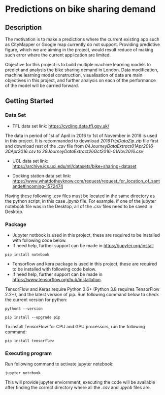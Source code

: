 # Predictions on bike sharing demand

## Description

The motivation is to make a predictions where the current existing app such as CityMapper or Google map currently do not support. Providing predictive figure, which we are aiming in the project, would result reduce of making such error where the current 
application are limited. 

Objective for this project is to build multiple machine learning models to predict and analysis the bike sharing demand in London. Data modification, machine learning model construction, visualisation of data are main objectives in this project, and further analysis on each
of the performance of the model will be carried forward.


## Getting Started

### Data Set

* TFL data set link: https://cycling.data.tfl.gov.uk/

The data in period of 1st of April in 2016 to 1st of November in 2016 is used in this project.
It is recommanded to download _2016TripDataZip.zip_ file first and download rest of the _.csv_ file from _04JourneyDataExtract01Apr2016-30Apr2016.csv_ to _29JourneyDataExtract26Oct2016-01Nov2016.csv_

* UCL data set link: https://archive.ics.uci.edu/ml/datasets/bike+sharing+dataset

* Docking station data set link: https://www.whatdotheyknow.com/request/request_for_location_of_santande#incoming-1572474

Having these following _.csv_ files must be located in the same directory as the python script, in this case _.ipynb_ file. For example, if one of the jupyter notebook file was in the Desktop, all of the _.csv_ files need to be saved in Desktop.

### Package
* Jupyter notbook is used in this project, these are required to be installed with following code below. 
* If need help, further support can be made in https://jupyter.org/install

```
pip install notebook
```

* Tensorflow and kera package is used in this project, these are required to be installed with following code below.
* If need help, further support can be made in https://www.tensorflow.org/hub/installation.

TensorFlow and Keras require Python 3.6+ (Python 3.8 requires TensorFlow 2.2+), and the latest version of pip. 
Run following command below to check the current version for python:

```
python3 --version
```
```
pip install --upgrade pip
```
To install TensorFlow for CPU and GPU processors, run the following command:
```
pip install tensorflow
```

### Executing program

Run following command to activate jupyter notebook:
```
jupyter notebook
```

This will provide jupyter enviornment, executing the code will be available after finding the correct directory where all the _.csv_ and _.ipynb_ files are.
